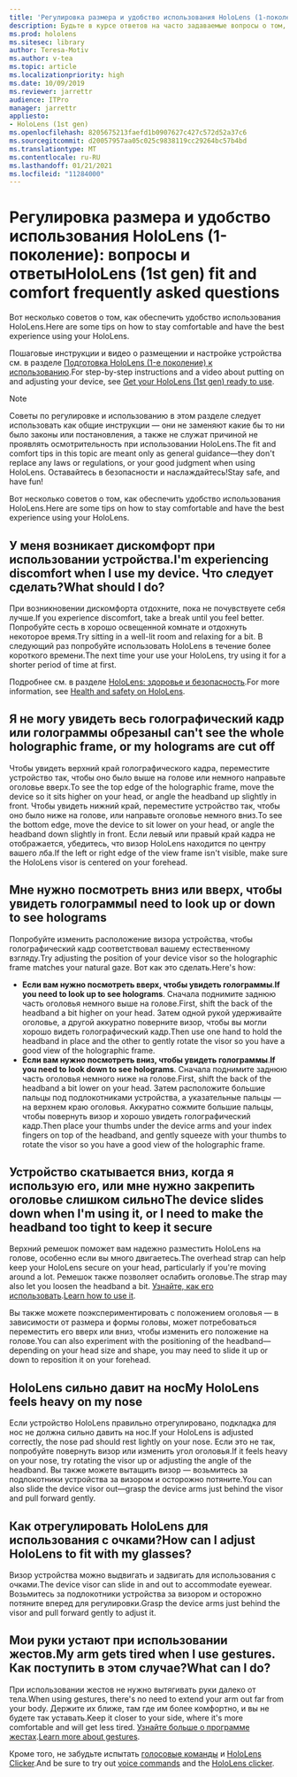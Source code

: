 ```yaml
---
title: 'Регулировка размера и удобство использования HoloLens (1-поколение): вопросы и ответы'
description: Будьте в курсе ответов на часто задаваемые вопросы о том, как совместить ваше устройство смешанной реальности с HoloLens (1-е поколение).
ms.prod: hololens
ms.sitesec: library
author: Teresa-Motiv
ms.author: v-tea
ms.topic: article
ms.localizationpriority: high
ms.date: 10/09/2019
ms.reviewer: jarrettr
audience: ITPro
manager: jarrettr
appliesto:
- HoloLens (1st gen)
ms.openlocfilehash: 8205675213faefd1b0907627c427c572d52a37c6
ms.sourcegitcommit: d20057957aa05c025c9838119cc29264bc57b4bd
ms.translationtype: MT
ms.contentlocale: ru-RU
ms.lasthandoff: 01/21/2021
ms.locfileid: "11284000"
---
```

# <span data-ttu-id="e8100-103">Регулировка размера и удобство использования HoloLens (1-поколение): вопросы и ответы</span><span class="sxs-lookup"><span data-stu-id="e8100-103">HoloLens (1st gen) fit and comfort frequently asked questions</span></span>

<span data-ttu-id="e8100-104">Вот несколько советов о том, как обеспечить удобство использования HoloLens.</span><span class="sxs-lookup"><span data-stu-id="e8100-104">Here are some tips on how to stay comfortable and have the best experience using your HoloLens.</span></span>

<span data-ttu-id="e8100-105">Пошаговые инструкции и видео о размещении и настройке устройства см. в разделе [Подготовка HoloLens (1-е поколение) к использованию](hololens1-setup.md).</span><span class="sxs-lookup"><span data-stu-id="e8100-105">For step-by-step instructions and a video about putting on and adjusting your device, see [Get your HoloLens (1st gen) ready to use](hololens1-setup.md).</span></span>

> [!NOTE]
> <span data-ttu-id="e8100-106">Советы по регулировке и использованию в этом разделе следует использовать как общие инструкции — они не заменяют какие бы то ни было законы или постановления, а также не служат причиной не проявлять осмотрительность при использовании HoloLens.</span><span class="sxs-lookup"><span data-stu-id="e8100-106">The fit and comfort tips in this topic are meant only as general guidance&mdash;they don't replace any laws or regulations, or your good judgment when using HoloLens.</span></span> <span data-ttu-id="e8100-107">Оставайтесь в безопасности и наслаждайтесь!</span><span class="sxs-lookup"><span data-stu-id="e8100-107">Stay safe, and have fun!</span></span>

<span data-ttu-id="e8100-108">Вот несколько советов о том, как обеспечить удобство использования HoloLens.</span><span class="sxs-lookup"><span data-stu-id="e8100-108">Here are some tips on how to stay comfortable and have the best experience using your HoloLens.</span></span>

## <span data-ttu-id="e8100-109">У меня возникает дискомфорт при использовании устройства.</span><span class="sxs-lookup"><span data-stu-id="e8100-109">I'm experiencing discomfort when I use my device.</span></span> <span data-ttu-id="e8100-110">Что следует сделать?</span><span class="sxs-lookup"><span data-stu-id="e8100-110">What should I do?</span></span>

<span data-ttu-id="e8100-111">При возникновении дискомфорта отдохните, пока не почувствуете себя лучше.</span><span class="sxs-lookup"><span data-stu-id="e8100-111">If you experience discomfort, take a break until you feel better.</span></span> <span data-ttu-id="e8100-112">Попробуйте сесть в хорошо освещенной комнате и отдохнуть некоторое время.</span><span class="sxs-lookup"><span data-stu-id="e8100-112">Try sitting in a well-lit room and relaxing for a bit.</span></span> <span data-ttu-id="e8100-113">В следующий раз попробуйте использовать HoloLens в течение более короткого времени.</span><span class="sxs-lookup"><span data-stu-id="e8100-113">The next time your use your HoloLens, try using it for a shorter period of time at first.</span></span>

<span data-ttu-id="e8100-114">Подробнее см. в разделе [HoloLens: здоровье и безопасность](https://go.microsoft.com/fwlink/p/?LinkId=746661).</span><span class="sxs-lookup"><span data-stu-id="e8100-114">For more information, see [Health and safety on HoloLens](https://go.microsoft.com/fwlink/p/?LinkId=746661).</span></span>

## <span data-ttu-id="e8100-115">Я не могу увидеть весь голографический кадр или голограммы обрезаны</span><span class="sxs-lookup"><span data-stu-id="e8100-115">I can't see the whole holographic frame, or my holograms are cut off</span></span>

<span data-ttu-id="e8100-116">Чтобы увидеть верхний край голографического кадра, переместите устройство так, чтобы оно было выше на голове или немного направьте оголовье вверх.</span><span class="sxs-lookup"><span data-stu-id="e8100-116">To see the top edge of the holographic frame, move the device so it sits higher on your head, or angle the headband up slightly in front.</span></span> <span data-ttu-id="e8100-117">Чтобы увидеть нижний край, переместите устройство так, чтобы оно было ниже на голове, или направьте оголовье немного вниз.</span><span class="sxs-lookup"><span data-stu-id="e8100-117">To see the bottom edge, move the device to sit lower on your head, or angle the headband down slightly in front.</span></span> <span data-ttu-id="e8100-118">Если левый или правый край кадра не отображается, убедитесь, что визор HoloLens находится по центру вашего лба.</span><span class="sxs-lookup"><span data-stu-id="e8100-118">If the left or right edge of the view frame isn't visible, make sure the HoloLens visor is centered on your forehead.</span></span>

## <span data-ttu-id="e8100-119">Мне нужно посмотреть вниз или вверх, чтобы увидеть голограммы</span><span class="sxs-lookup"><span data-stu-id="e8100-119">I need to look up or down to see holograms</span></span>

<span data-ttu-id="e8100-120">Попробуйте изменить расположение визора устройства, чтобы голографический кадр соответствовал вашему естественному взгляду.</span><span class="sxs-lookup"><span data-stu-id="e8100-120">Try adjusting the position of your device visor so the holographic frame matches your natural gaze.</span></span> <span data-ttu-id="e8100-121">Вот как это сделать.</span><span class="sxs-lookup"><span data-stu-id="e8100-121">Here's how:</span></span>

- <span data-ttu-id="e8100-122">**Если вам нужно посмотреть вверх, чтобы увидеть голограммы**.</span><span class="sxs-lookup"><span data-stu-id="e8100-122">**If you need to look up to see holograms**.</span></span> <span data-ttu-id="e8100-123">Сначала поднимите заднюю часть оголовья немного выше на голове.</span><span class="sxs-lookup"><span data-stu-id="e8100-123">First, shift the back of the headband a bit higher on your head.</span></span> <span data-ttu-id="e8100-124">Затем одной рукой удерживайте оголовье, а другой аккуратно поверните визор, чтобы вы могли хорошо видеть голографический кадр.</span><span class="sxs-lookup"><span data-stu-id="e8100-124">Then use one hand to hold the headband in place and the other to gently rotate the visor so you have a good view of the holographic frame.</span></span>
- <span data-ttu-id="e8100-125">**Если вам нужно посмотреть вниз, чтобы увидеть голограммы**.</span><span class="sxs-lookup"><span data-stu-id="e8100-125">**If you need to look down to see holograms**.</span></span> <span data-ttu-id="e8100-126">Сначала поднимите заднюю часть оголовья немного ниже на голове.</span><span class="sxs-lookup"><span data-stu-id="e8100-126">First, shift the back of the headband a bit lower on your head.</span></span> <span data-ttu-id="e8100-127">Затем расположите большие пальцы под подлокотниками устройства, а указательные пальцы — на верхнем краю оголовья. Аккуратно сожмите большие пальцы, чтобы повернуть визор и хорошо увидеть голографический кадр.</span><span class="sxs-lookup"><span data-stu-id="e8100-127">Then place your thumbs under the device arms and your index fingers on top of the headband, and gently squeeze with your thumbs to rotate the visor so you have a good view of the holographic frame.</span></span>

## <span data-ttu-id="e8100-128">Устройство скатывается вниз, когда я использую его, или мне нужно закрепить оголовье слишком сильно</span><span class="sxs-lookup"><span data-stu-id="e8100-128">The device slides down when I'm using it, or I need to make the headband too tight to keep it secure</span></span>

<span data-ttu-id="e8100-129">Верхний ремешок поможет вам надежно разместить HoloLens на голове, особенно если вы много двигаетесь.</span><span class="sxs-lookup"><span data-stu-id="e8100-129">The overhead strap can help keep your HoloLens secure on your head, particularly if you're moving around a lot.</span></span> <span data-ttu-id="e8100-130">Ремешок также позволяет ослабить оголовье.</span><span class="sxs-lookup"><span data-stu-id="e8100-130">The strap may also let you loosen the headband a bit.</span></span> <span data-ttu-id="e8100-131">[Узнайте, как его использовать](hololens1-setup.md#adjust-fit).</span><span class="sxs-lookup"><span data-stu-id="e8100-131">[Learn how to use it](hololens1-setup.md#adjust-fit).</span></span>

<span data-ttu-id="e8100-132">Вы также можете поэкспериментировать с положением оголовья — в зависимости от размера и формы головы, может потребоваться переместить его вверх или вниз, чтобы изменить его положение на голове.</span><span class="sxs-lookup"><span data-stu-id="e8100-132">You can also experiment with the positioning of the headband&mdash;depending on your head size and shape, you may need to slide it up or down to reposition it on your forehead.</span></span>

## <span data-ttu-id="e8100-133">HoloLens сильно давит на нос</span><span class="sxs-lookup"><span data-stu-id="e8100-133">My HoloLens feels heavy on my nose</span></span>

<span data-ttu-id="e8100-134">Если устройство HoloLens правильно отрегулировано, подкладка для нос не должна сильно давить на нос.</span><span class="sxs-lookup"><span data-stu-id="e8100-134">If your HoloLens is adjusted correctly, the nose pad should rest lightly on your nose.</span></span> <span data-ttu-id="e8100-135">Если это не так, попробуйте повернуть визор или изменить угол оголовья.</span><span class="sxs-lookup"><span data-stu-id="e8100-135">If it feels heavy on your nose, try rotating the visor up or adjusting the angle of the headband.</span></span> <span data-ttu-id="e8100-136">Вы также можете вытащить визор — возьмитесь за подлокотники устройства за визором и осторожно потяните.</span><span class="sxs-lookup"><span data-stu-id="e8100-136">You can also slide the device visor out&mdash;grasp the device arms just behind the visor and pull forward gently.</span></span>

## <span data-ttu-id="e8100-137">Как отрегулировать HoloLens для использования с очками?</span><span class="sxs-lookup"><span data-stu-id="e8100-137">How can I adjust HoloLens to fit with my glasses?</span></span>

<span data-ttu-id="e8100-138">Визор устройства можно выдвигать и задвигать для использования с очками.</span><span class="sxs-lookup"><span data-stu-id="e8100-138">The device visor can slide in and out to accommodate eyewear.</span></span> <span data-ttu-id="e8100-139">Возьмитесь за подлокотники устройства за визором и осторожно потяните вперед для регулировки.</span><span class="sxs-lookup"><span data-stu-id="e8100-139">Grasp the device arms just behind the visor and pull forward gently to adjust it.</span></span>

## <span data-ttu-id="e8100-140">Мои руки устают при использовании жестов.</span><span class="sxs-lookup"><span data-stu-id="e8100-140">My arm gets tired when I use gestures.</span></span> <span data-ttu-id="e8100-141">Как поступить в этом случае?</span><span class="sxs-lookup"><span data-stu-id="e8100-141">What can I do?</span></span>

<span data-ttu-id="e8100-142">При использовании жестов не нужно вытягивать руки далеко от тела.</span><span class="sxs-lookup"><span data-stu-id="e8100-142">When using gestures, there's no need to extend your arm out far from your body.</span></span> <span data-ttu-id="e8100-143">Держите их ближе, там где им более комфортно, и вы не будете так уставать.</span><span class="sxs-lookup"><span data-stu-id="e8100-143">Keep it closer to your side, where it's more comfortable and will get less tired.</span></span> <span data-ttu-id="e8100-144">[Узнайте больше о программе жестах](hololens1-basic-usage.md#use-hololens-with-your-hands).</span><span class="sxs-lookup"><span data-stu-id="e8100-144">[Learn more about gestures](hololens1-basic-usage.md#use-hololens-with-your-hands).</span></span>

<span data-ttu-id="e8100-145">Кроме того, не забудьте испытать [голосовые команды](hololens-cortana.md) и [HoloLens Clicker](hololens1-clicker.md).</span><span class="sxs-lookup"><span data-stu-id="e8100-145">And be sure to try out [voice commands](hololens-cortana.md) and the [HoloLens clicker](hololens1-clicker.md).</span></span>
